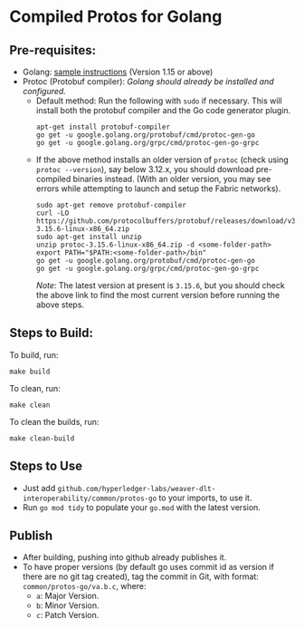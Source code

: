 # Compiled Protos for Golang

## Pre-requisites:

- Golang: [sample instructions](https://golang.org/dl/) (Version 1.15 or above)
- Protoc (Protobuf compiler): _Golang should already be installed and configured._
  * Default method: Run the following with `sudo` if necessary. This will install both the protobuf compiler and the Go code generator plugin.
    ```
    apt-get install protobuf-compiler
    go get -u google.golang.org/protobuf/cmd/protoc-gen-go
    go get -u google.golang.org/grpc/cmd/protoc-gen-go-grpc
    ```
  * If the above method installs an older version of `protoc` (check using `protoc --version`), say below 3.12.x, you should download pre-compiled binaries instead. (With an older version, you may see errors while attempting to launch and setup the Fabric networks).
    ```
    sudo apt-get remove protobuf-compiler
    curl -LO https://github.com/protocolbuffers/protobuf/releases/download/v3.15.6/protoc-3.15.6-linux-x86_64.zip
    sudo apt-get install unzip
    unzip protoc-3.15.6-linux-x86_64.zip -d <some-folder-path>
    export PATH="$PATH:<some-folder-path>/bin"
    go get -u google.golang.org/protobuf/cmd/protoc-gen-go
    go get -u google.golang.org/grpc/cmd/protoc-gen-go-grpc
    ```
    _Note_: The latest version at present is `3.15.6`, but you should check the above link to find the most current version before running the above steps.

## Steps to Build:

To build, run:
```
make build
```

To clean, run:
```
make clean
```

To clean the builds, run:
```
make clean-build
```

## Steps to Use
* Just add `github.com/hyperledger-labs/weaver-dlt-interoperability/common/protos-go` to your imports, to use it.
* Run `go mod tidy` to populate your `go.mod` with the latest version.

## Publish

* After building, pushing into github already publishes it.
* To have proper versions (by default go uses commit id as version if there are no git tag created), tag the commit in Git, with format: `common/protos-go/va.b.c`, where:
    - `a`: Major Version.
    - `b`: Minor Version.
    - `c`: Patch Version.
